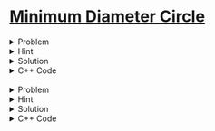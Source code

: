 # [Minimum Diameter Circle]((https://vjudge.net/problem/SPOJ-QCJ4))

<details>
<summary>Problem</summary>
Given n points in a plane find the diameter of the smallest circle that encloses all the points. A point lying on the circle is also considered to be inside it.
</details>

<details>
<summary>Hint</summary>
Ternary search.
</details>

<details>
<summary>Solution</summary>
Let's say we know on which straight line, parallel to the x-axis, the center of the smallest enclosing circle exists. Now staying on that line, if we move to the left, we increase the distances of the points  from the center that are to the right and vice versa. So, on a straight line parallel to the x-axis, the ternary property exists.<br>
<img src= "https://github.com/Brownbear2710/Geometry-Advanced/blob/main/images/qcj4_1.jpg" alt="Fig.1a" style="height: 1000px; width:1000px;"/>

</details>

<details>
<summary>C++ Code</summary>

```cpp
#include <bits/stdc++.h>

using namespace std;
using ld = long double;

struct point
{
    ld x, y;
};

ld dist2(point p1, point p2)
{
    return (p1.x - p2.x) * (p1.x - p2.x) + (p1.y - p2.y) * (p1.y - p2.y);
}

// For a fixed center (cx,cy) find the radius of the circle that
// can cover all the points
ld best(vector<point> &v, ld cx, ld cy)
{
    ld r2 = -1;
    for(int i = 0; i < v.size(); i++)
    {
        r2 = max(r2, dist2(v[i], {cx,cy}));
    }
    return r2;
}

// Ternary search along y-axis
ld search_y(vector<point> &v, ld cx)
{
    ld lo = 0, hi = 1001;
    for(int i = 0; i < 50; i++)
    {
        ld m1 = (lo*2 + hi)/3;
        ld m2 = (lo + hi*2)/3;
        ld r1 = best(v, cx, m1);
        ld r2 = best(v, cx, m2);
        if(r1 < r2) hi = m2;
        else lo = m1;
    }
    return best(v, cx, lo);
}

// Ternary search along x-axis
ld search_x(vector<point> &v)
{
    ld lo = 0, hi = 1001;
    for(int i = 0; i < 50; i++)
    {
        ld m1 = (lo*2 + hi)/3;
        ld m2 = (lo + hi*2)/3;
        ld r1 = search_y(v, m1);
        ld r2 = search_y(v, m2);
        if(r1 < r2) hi = m2;
        else lo = m1; 
    }
    return search_y(v,lo);
}

int main()
{
    ios_base::sync_with_stdio(0);cin.tie(NULL);
    int n;
    cin >> n;
    vector<point> v(n);
    for(auto &p : v)
        cin >> p.x >> p.y;
    double d = search_x(v);
    d = 2*sqrt(d);
    cout << fixed << setprecision(2) << d << "\n";
    return 0;
}
```
</details>
<br>
<details>
<summary>Problem</summary>
Give a polygon and a point inside the polygon, you have to say if a person standing at that point can see the whole interior of that polygon. A person can see a point if there is nothing in between the person and the point.
</details>

<details>
<summary>Hint</summary>
</details>

<details>
<summary>Solution</summary>
</details>

<details>
<summary>C++ Code</summary>

```cpp
#include <bits/stdc++.h>

using namespace std;
using ll = long long;

struct point
{
    ll x, y;
};

ll delta(point a, point b, point c)
{
    return (a.x - b.x)*(b.y - c.y) - (a.y - b.y)*(b.x - c.x);
}

int main()
{
    ios_base::sync_with_stdio(0);cin.tie(NULL);
    int n;
    cin >> n;
    vector<point> v(n);
    for(auto  & p : v)
        cin >> p.x >> p.y;
    point reff;
    cin >> reff.x >> reff.y;
    int sign = (delta(v[0], v[1], reff) >= 0 ? 1 : -1);
    bool f = true;
    for(int i = 0; i < n; i++)
        if(sign * delta(v[i], v[(i+1)%n], reff) < 0)
            f = false;
    cout << (f ? "YES\n" : "NO\n");
    return 0;
}
```
</details>